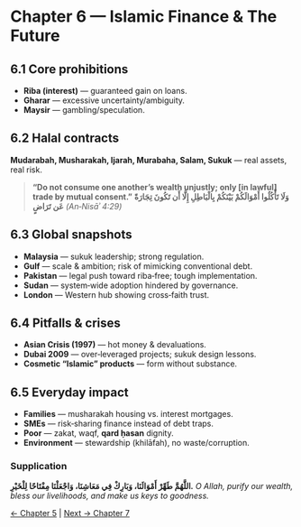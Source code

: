 ﻿
# Chapter 6 — Islamic Finance & The Future

## 6.1 Core prohibitions
- **Riba (interest)** — guaranteed gain on loans.
- **Gharar** — excessive uncertainty/ambiguity.
- **Maysir** — gambling/speculation.

## 6.2 Halal contracts
**Mudarabah, Musharakah, Ijarah, Murabaha, Salam, Sukuk** — real assets, real risk.

> **“Do not consume one another’s wealth unjustly; only [in lawful] trade by mutual consent.”**
> **وَلَا تَأْكُلُوا أَمْوَالَكُمْ بَيْنَكُمْ بِالْبَاطِلِ إِلَّا أَن تَكُونَ تِجَارَةً عَن تَرَاضٍ** *(An‑Nisāʾ 4:29)*

## 6.3 Global snapshots
- **Malaysia** — sukuk leadership; strong regulation.
- **Gulf** — scale & ambition; risk of mimicking conventional debt.
- **Pakistan** — legal push toward riba‑free; tough implementation.
- **Sudan** — system‑wide adoption hindered by governance.
- **London** — Western hub showing cross‑faith trust.

## 6.4 Pitfalls & crises
- **Asian Crisis (1997)** — hot money & devaluations.
- **Dubai 2009** — over‑leveraged projects; sukuk design lessons.
- **Cosmetic “Islamic” products** — form without substance.

## 6.5 Everyday impact
- **Families** — musharakah housing vs. interest mortgages.
- **SMEs** — risk‑sharing finance instead of debt traps.
- **Poor** — zakat, waqf, **qard ḥasan** dignity.
- **Environment** — stewardship (khilāfah), no waste/corruption.

### Supplication
**اللَّهُمَّ طَهِّرْ أَمْوَالَنَا، وَبَارِكْ فِي مَعَاشِنَا، وَاجْعَلْنَا مِفْتَاحًا لِلْخَيْرِ.**
*O Allah, purify our wealth, bless our livelihoods, and make us keys to goodness.*

[← Chapter 5](technology_and_banking.md) | [Next → Chapter 7](umicom_abs_coin.md)
